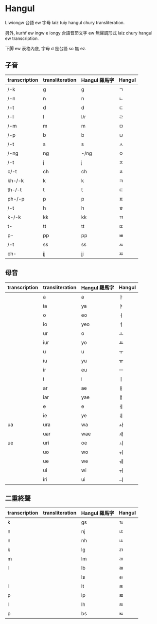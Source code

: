 # Hangul

Liwiongw 台語 ew 字母 laiz tuiy hangul chury transliteration.

另外, kurhf ew ingw e iongy 台語音節文字 ew 無聲調形式 laiz chury hangul ew transcription.

下脚 ew 表格內底, 字母 d 是台語 so 無 ez.

## 子音

| transcription | transliteration | Hangul 羅馬字 | Hangul |
| :--- | :--- | :--- | :--- |
| /-k | g | g | ㄱ |
| /-n | n | n | ㄴ |
| /-t | d | d | ㄷ |
| /-l | l | l/r | ㄹ |
| /-m | m | m | ㅁ |
| /-p | b | b | ㅂ |
| /-t | s | s | ㅅ |
| /-ng | ng | -/ng | ㅇ |
| /-t | j | j | ㅈ |
| c/-t | ch | ch | ㅊ |
| kh-/-k | k | k | ㅋ |
| th-/-t | t | t | ㅌ |
| ph-/-p | p | p | ㅍ |
| /-t | h | h | ㅎ |
| k-/-k | kk | kk | ㄲ |
| t- | tt | tt | ㄸ |
| p- | pp | pp | ㅃ |
| /-t | ss | ss | ㅆ |
| ch- | jj | jj | ㅉ |

## 母音

| transcription | transliteration | Hangul 羅馬字 | Hangul |
| :--- | :--- | :--- | :--- |
|| a | a | ㅏ |
|| ia | ya | ㅑ |
|| o | eo | ㅓ |
|| io | yeo | ㅕ |
|| ur | o | ㅗ |
|| iur | yo | ㅛ |
|| u | u | ㅜ |
|| iu | yu | ㅠ |
|| ir | eu | ㅡ |
|| i | i | ㅣ |
|| ar | ae | ㅐ |
|| iar | yae | ㅒ |
|| e | e | ㅔ |
|| ie | ye | ㅖ |
| ua | ura | wa | ㅘ |
|| uar | wae | ㅙ |
| ue | uri | oe | ㅚ |
|| uo | wo | ㅝ |
|| ue | we | ㅞ |
|| ui | wi | ㅟ |
|| iri | ui | ㅢ |

## 二重終聲

| transcription | transliteration | Hangul 羅馬字 | Hangul |
| :--- | :--- | :--- | :--- |
| k || gs | ㄳ |
| n || nj | ㄵ |
| n || nh | ㄶ |
| k || lg | ㄺ |
| m || lm | ㄻ |
| l || lb | ㄼ |
||| ls | ㄽ |
| l || lt | ㄾ |
| p || lp | ㄿ |
| l || lh | ㅀ |
| p || bs | ㅄ |
